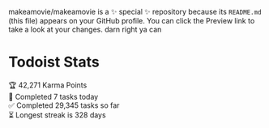 makeamovie/makeamovie is a ✨ special ✨ repository because its `README.md` (this file) appears on your GitHub profile.
You can click the Preview link to take a look at your changes. darn right ya can

# Todoist Stats

<!-- TODO-IST:START -->
🏆  42,271 Karma Points           
🌸  Completed 7 tasks today           
✅  Completed 29,345 tasks so far           
⏳  Longest streak is 328 days
<!-- TODO-IST:END -->